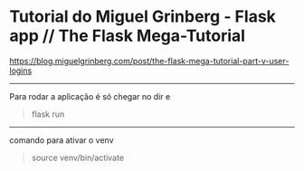 # Tutorial do Miguel Grinberg - Flask app // The Flask Mega-Tutorial 

https://blog.miguelgrinberg.com/post/the-flask-mega-tutorial-part-v-user-logins

------

Para rodar a aplicação é só chegar no dir e

>flask run



------
comando para ativar o venv

>source venv/bin/activate
